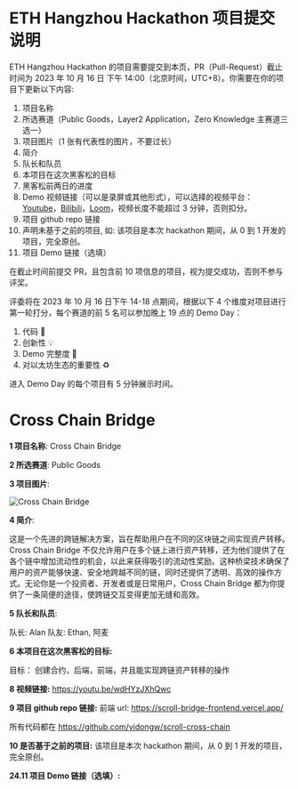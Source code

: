 # ETH Hangzhou Hackathon 项目提交说明

ETH Hangzhou Hackathon 的项目需要提交到本页，PR（Pull-Request）截止时间为 2023 年 10 月 16 日 下午 14:00（北京时间，UTC+8）。你需要在你的项目下更新以下内容:

1. 项目名称
2. 所选赛道（Public Goods，Layer2 Application，Zero Knowledge 主赛道三选一）
3. 项目图片（1 张有代表性的图片，不要过长）
4. 简介
5. 队长和队员
6. 本项目在这次黑客松的目标
7. 黑客松前两日的进度
8. Demo 视频链接（可以是录屏或其他形式），可以选择的视频平台：[Youtube](https://youtube.com)，[Bilibili](https://bilibili.com)，[Loom](https://www.loom.com/)，视频长度不能超过 3 分钟，否则扣分。
9. 项目 github repo 链接
10. 声明未基于之前的项目, 如: 该项目是本次 hackathon 期间，从 0 到 1 开发的项目，完全原创。
11. 项目 Demo 链接（选填）

在截止时间前提交 PR，且包含前 10 项信息的项目，视为提交成功，否则不参与评奖。

评委将在 2023 年 10 月 16 日下午 14-18 点期间，根据以下 4 个维度对项目进行第一轮打分，每个赛道的前 5 名可以参加晚上 19 点的 Demo Day：

1. 代码 🧱
2. 创新性 💡
3. Demo 完整度 📝
4. 对以太坊生态的重要性 ♻️

进入 Demo Day 的每个项目有 5 分钟展示时间。

# Cross Chain Bridge

**1 项目名称**: Cross Chain Bridge

**2 所选赛道**: Public Goods

**3 项目图片**:

![Cross Chain Bridge](https://i.ibb.co/NYKwdLq/image.png)

**4 简介**:

这是一个先进的跨链解决方案，旨在帮助用户在不同的区块链之间实现资产转移。Cross Chain Bridge 不仅允许用户在多个链上进行资产转移，还为他们提供了在各个链中增加流动性的机会，以此来获得吸引的流动性奖励。这种桥梁技术确保了用户的资产能够快速、安全地跨越不同的链，同时还提供了透明、高效的操作方式。无论你是一个投资者、开发者或是日常用户，Cross Chain Bridge 都为你提供了一条简便的途径，使跨链交互变得更加无缝和高效。

**5 队长和队员**:

队长: Alan
队友: Ethan, 阿麦

**6 本项目在这次黑客松的目标:**

目标：
创建合约，后端，前端，并且能实现跨链资产转移的操作

**8 视频链接:**
https://youtu.be/wdHYzJXhQwc

**9 项目 github repo 链接:**
前端 url: https://scroll-bridge-frontend.vercel.app/

所有代码都在
https://github.com/yidongw/scroll-cross-chain

**10 是否基于之前的项目:**
该项目是本次 hackathon 期间，从 0 到 1 开发的项目，完全原创。

**24.11 项目 Demo 链接（选填）:**
